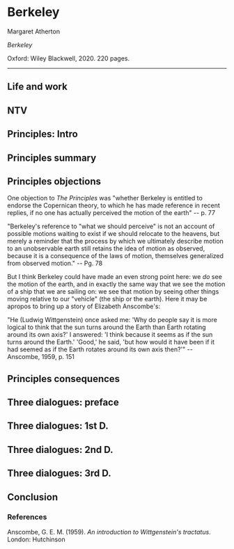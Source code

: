 Berkeley
==========================================================

Margaret Atherton

*Berkeley*

Oxford: Wiley Blackwell, 2020. 220 pages.

---

## Life and work



## NTV



## Principles: Intro


## Principles summary


## Principles objections

One objection to *The Principles* was "whether Berkeley is entitled to endorse
the Copernican theory, to which he has made reference in recent replies, if no
one has actually perceived the motion of the earth" -- p. 77

"Berkeley's reference to "what we should perceive" is not an account of possible
motions waiting to exist if we should relocate to the heavens, but merely a
reminder that the process by which we ultimately describe motion to an
unobservable earth still retains the idea of motion as observed, because it is
a consequence of the laws of motion, themselves generalized from observed
motion." -- Pg. 78

But I think Berkeley could have made an even strong point here: we *do*
see the motion of the earth, and in exactly the same way that we see the motion
of a ship that we are sailing on: we see that motion by seeing other things
moving relative to our "vehicle" (the ship or the earth). Here it may be
apropos to bring up a story of Elizabeth Anscombe's:

"He (Ludwig Wittgenstein) once asked me: 'Why do people say it is more logical
to think that the sun turns around the Earth than Earth rotating around its own
axis?' I answered: 'I think because it seems as if the sun turns around the
Earth.' 'Good,' he said, 'but how would it have been if it had seemed as if the
Earth rotates around its own axis then?'"
-- Anscombe, 1959, p. 151


## Principles consequences


## Three dialogues: preface


## Three dialogues: 1st D.


## Three dialogues: 2nd D.


## Three dialogues: 3rd D.



## Conclusion



### References

Anscombe, G. E. M. (1959).
*An introduction to Wittgenstein's tractatus*.
London: Hutchinson 
